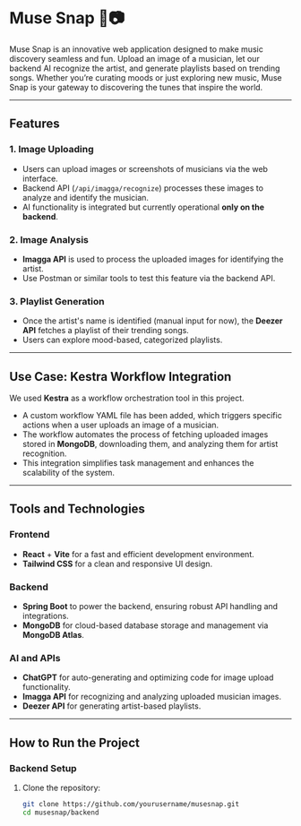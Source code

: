 # Muse Snap 🎵📷

Muse Snap is an innovative web application designed to make music discovery seamless and fun. Upload an image of a musician, let our backend AI recognize the artist, and generate playlists based on trending songs. Whether you’re curating moods or just exploring new music, Muse Snap is your gateway to discovering the tunes that inspire the world.

---

## Features

### 1. **Image Uploading**
   - Users can upload images or screenshots of musicians via the web interface.
   - Backend API (`/api/imagga/recognize`) processes these images to analyze and identify the musician.
   - AI functionality is integrated but currently operational **only on the backend**.

### 2. **Image Analysis**
   - **Imagga API** is used to process the uploaded images for identifying the artist.
   - Use Postman or similar tools to test this feature via the backend API.

### 3. **Playlist Generation**
   - Once the artist's name is identified (manual input for now), the **Deezer API** fetches a playlist of their trending songs.
   - Users can explore mood-based, categorized playlists.

---

## Use Case: **Kestra Workflow Integration**
We used **Kestra** as a workflow orchestration tool in this project. 

- A custom workflow YAML file has been added, which triggers specific actions when a user uploads an image of a musician.
- The workflow automates the process of fetching uploaded images stored in **MongoDB**, downloading them, and analyzing them for artist recognition.
- This integration simplifies task management and enhances the scalability of the system.

---

## Tools and Technologies

### **Frontend**
- **React** + **Vite** for a fast and efficient development environment.
- **Tailwind CSS** for a clean and responsive UI design.

### **Backend**
- **Spring Boot** to power the backend, ensuring robust API handling and integrations.
- **MongoDB** for cloud-based database storage and management via **MongoDB Atlas**.

### **AI and APIs**
- **ChatGPT** for auto-generating and optimizing code for image upload functionality.
- **Imagga API** for recognizing and analyzing uploaded musician images.
- **Deezer API** for generating artist-based playlists.

---

## How to Run the Project

### **Backend Setup**
1. Clone the repository:
   ```bash
   git clone https://github.com/yourusername/musesnap.git
   cd musesnap/backend


